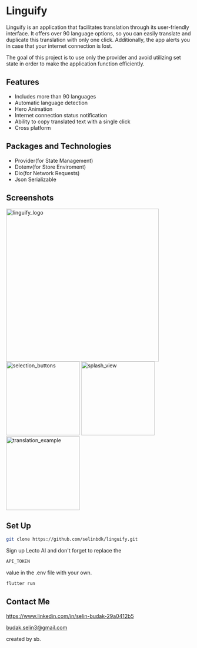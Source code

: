 
# Linguify

Linguify is an application that facilitates translation through its user-friendly interface. It offers over 90 language options, so you can easily translate and duplicate this translation with only one click. Additionally, the app alerts you in case that your internet connection is lost.

The goal of this project is to use only the provider and avoid utilizing set state in order to make the application function efficiently.


## Features
- Includes more than 90 languages
- Automatic language detection
- Hero Animation
- Internet connection status notification
- Ability to copy translated text with a single click
- Cross platform


## Packages and Technologies
- Provider(for State Management)
- Dotenv(for Store Enviroment)
- Dio(for Network Requests)
- Json Serializable

## Screenshots
<img width="415" alt="linguify_logo" src="https://github.com/user-attachments/assets/6ea0e2e4-620a-4bb7-9a98-452b60108b18">
<img width="200" alt="selection_buttons" src="https://github.com/user-attachments/assets/6b426904-9f07-4534-88c8-450837b6c273">
<img width="200" alt="splash_view" src="https://github.com/user-attachments/assets/a8d9677a-6b50-4c9e-8961-ac0632a733ae">
<img width="200" alt="translation_example" src="https://github.com/user-attachments/assets/3b172f81-c08b-41ff-a1d0-fded4782c6e0">



## Set Up

```bash
git clone https://github.com/selinbdk/linguify.git
```

Sign up Lecto AI and don't forget to replace the 
``` bash
API_TOKEN
``` 
value in the .env file with your own.


```bash
flutter run
```



## Contact Me
https://www.linkedin.com/in/selin-budak-29a0412b5

budak.selin3@gmail.com

created by sb.




